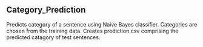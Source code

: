 ## Category_Prediction
Predicts category of a sentence using Naive Bayes classifier. Categories are chosen from the training data.
Creates prediction.csv comprising the predicted catagory of test sentences.
